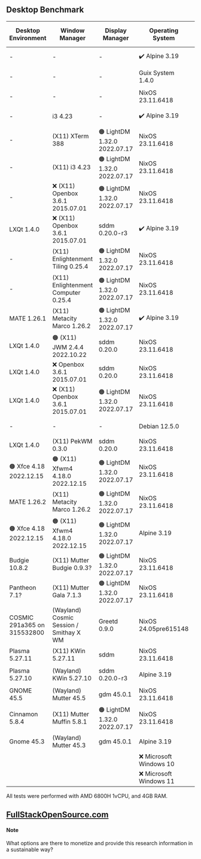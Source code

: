 ## Desktop Benchmark

|Desktop Environment        |Window Manager                         |Display Manager             |Operating System      |Memory Usage|Processor Usage    |Size on Disk|Reboot Time  |
|---------------------------|---------------------------------------|----------------------------|----------------------|------------|-------------------|------------|-------------|
|-                          |-                                      |-                           |✔️ Alpine 3.19        |✔️ 89MB     |✔️ 0.00, 0.00, 0.00|✔️ 342M     |11 Seconds   |
|-                          |-                                      |-                           |Guix System 1.4.0     |🟢 101MB    |✔️ 0.00, 0.00, 0.00|🟢 1.5G     |🟠 13 Seconds|
|-                          |-                                      |-                           |NixOS 23.11.6418      |🟢 116MB    |✔️ 0.00, 0.00, 0.00|🔵 2.3G     |✔️ 6 Seconds |
|-                          |i3 4.23                                |-                           |✔️ Alpine 3.19        |🟢 117MB    |✔️ 0.00, 0.00, 0.00|✔️ 569M     |🟠 14 Seconds|
|-                          |(X11) XTerm 388                        |🟠 LightDM 1.32.0 2022.07.17|NixOS 23.11.6418      |🟢 150MB    |✔️ 0.00, 0.00, 0.00|4.2G        |✔️ 6 Seconds |
|-                          |(X11) i3 4.23                          |🟠 LightDM 1.32.0 2022.07.17|NixOS 23.11.6418      |🟢 154MB    |✔️ 0.00, 0.00, 0.00|4.2G        |✔️ 6 Seconds |
|-                          |❌ (X11) Openbox 3.6.1 2015.07.01       |🟠 LightDM 1.32.0 2022.07.17|NixOS 23.11.6418      |🟢 155MB    |🔵 0.07, 0.02, 0.00|🔵 3.2G     |🔵 8 Seconds |
|LXQt 1.4.0                 |❌ (X11) Openbox 3.6.1 2015.07.01       |sddm 0.20.0-r3              |✔️ Alpine 3.19        |🟢 158MB    |✔️ 0.00, 0.00, 0.00|✔️ 801M     |10 Seconds   |
|-                          |(X11) Enlightenment Tiling 0.25.4      |🟠 LightDM 1.32.0 2022.07.17|NixOS 23.11.6418      |🔵 205MB    |🔵 0.07, 0.02, 0.00|5.4G        |🔵 8 Seconds |
|-                          |(X11) Enlightenment Computer 0.25.4    |🟠 LightDM 1.32.0 2022.07.17|NixOS 23.11.6418      |🔵 211MB    |0.13, 0.03, 0.01   |5.4G        |🔵 9 Seconds |
|MATE 1.26.1                |(X11) Metacity Marco 1.26.2            |🟠 LightDM 1.32.0 2022.07.17|✔️ Alpine 3.19        |🔵 218MB    |✔️ 0.00, 0.00, 0.00|🟢 1.3G     |🟠 14 Seconds|
|LXQt 1.4.0                 |🟠 (X11) JWM 2.4.4 2022.10.22          |sddm 0.20.0                 |NixOS 23.11.6418      |🔵 269MB    |0.20, 0.05, 0.02   |5.3G        |9 Seconds    |
|LXQt 1.4.0                 |❌ Openbox 3.6.1 2015.07.01             |sddm 0.20.0                 |NixOS 23.11.6418      |🔵 270MB    |🔵 0.07, 0.02, 0.00|5.2G        |11 Seconds   |
|LXQt 1.4.0                 |❌ (X11) Openbox 3.6.1 2015.07.01       |🟠 LightDM 1.32.0 2022.07.17|NixOS 23.11.6418      |🔵 276MB    |🔵 0.07, 0.02, 0.00|5.2G        |10 Seconds   |
|-                          |-                                      |-                           |Debian 12.5.0         |🔵 276MB    |✔️ 0.00, 0.00, 0.00|🟢 1.7G     |✔️ 5 Seconds |
|LXQt 1.4.0                 |(X11) PekWM 0.3.0                      |sddm 0.20.0                 |NixOS 23.11.6418      |🔵 283MB    |0.27, 0.06, 0.02   |5.3G        |9 Seconds    |
|🟠 Xfce 4.18 2022.12.15    |🟠 (X11) Xfwm4 4.18.0 2022.12.15       |🟠 LightDM 1.32.0 2022.07.17|NixOS 23.11.6418      |318MB       |🔵 0.07, 0.02, 0.00|5.0G        |10 Seconds   |
|MATE 1.26.2                |(X11) Metacity Marco 1.26.2            |🟠 LightDM 1.32.0 2022.07.17|NixOS 23.11.6418      |351MB       |0.13, 0.03, 0.01   |5.7G        |10 Seconds   |
|🟠 Xfce 4.18 2022.12.15    |🟠 (X11) Xfwm4 4.18.0 2022.12.15       |🟠 LightDM 1.32.0 2022.07.17|Alpine 3.19           |402MB       |✔️ 0.00, 0.00, 0.00|🟢 1.2G     |11 Seconds   |
|Budgie 10.8.2              |(X11) Mutter Budgie 0.9.3?             |🟠 LightDM 1.32.0 2022.07.17|NixOS 23.11.6418      |🟠 500MB    |🟠 0.34, 0.08, 0.03|🟠 6.3G     |11 Seconds   |
|Pantheon 7.1?              |(X11) Mutter Gala 7.1.3                |🟠 LightDM 1.32.0 2022.07.17|NixOS 23.11.6418      |🟠 502MB    |🟠 0.36, 0.08, 0.03|6.0G        |🟠 14 Seconds|
|COSMIC 291a365 on 315532800|(Wayland) Cosmic Session / Smithay X WM|Greetd 0.9.0                |NixOS 24.05pre615148  |🟠 505MB    |🟠 0.39, 0.10, 0.03|🔵 3.9G     |11 Seconds   |
|Plasma 5.27.11             |(X11) KWin 5.27.11                     |sddm                        |NixOS 23.11.6418      |🟠 506MB    |🔴 2.02, 0.51, 0.17|🟠 6.8G     |🔴 24 Seconds|
|Plasma 5.27.10             |(Wayland) KWin 5.27.10                 |sddm 0.20.0-r3              |Alpine 3.19           |🟠 533MB    |🔴 1.28, 0.30, 0.10|🔵 2.2GB    |🟠 17 Seconds|
|GNOME 45.5                 |(Wayland) Mutter 45.5                  |gdm 45.0.1                  |NixOS 23.11.6418      |🟠 567MB    |0.21, 0.05, 0.02   |6.0G        |11 Seconds   |
|Cinnamon 5.8.4             |(X11) Mutter Muffin 5.8.1              |🟠 LightDM 1.32.0 2022.07.17|NixOS 23.11.6418      |🔴 574MB    |🔴 1.20, 0.29, 0.10|🔴 7.0G     |🟠 17 Seconds|
|Gnome 45.3                 |(Wayland) Mutter 45.3                  |gdm 45.0.1                  |Alpine 3.19           |🔴 684MB    |0.27, 0.06, 0.02   |🟢 1.8G     |🔴 21 Seconds|
|                           |                                       |                            |❌ Microsoft Windows 10|❌ 2.3GB     |0.04               |❌ 32.7G     |❌ 53 Seconds |
|                           |                                       |                            |❌ Microsoft Windows 11|❌ 2.7GB     |0.04               |❌ 40.0G     |❌ 57 Seconds |

All tests were performed with AMD 6800H 1vCPU, and 4GB RAM.

## [FullStackOpenSource.com](https://fullstackopensource.com/)

#### Note
What options are there to monetize and provide this research information in a sustainable way?
